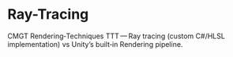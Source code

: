 # Ray-Tracing
CMGT Rendering‑Techniques TTT — Ray tracing (custom C#/HLSL implementation) vs Unity’s built‑in Rendering pipeline. 
